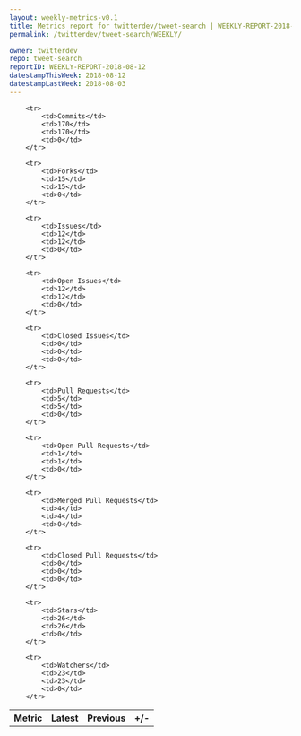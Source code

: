 ```yaml
---
layout: weekly-metrics-v0.1
title: Metrics report for twitterdev/tweet-search | WEEKLY-REPORT-2018-08-12
permalink: /twitterdev/tweet-search/WEEKLY/

owner: twitterdev
repo: tweet-search
reportID: WEEKLY-REPORT-2018-08-12
datestampThisWeek: 2018-08-12
datestampLastWeek: 2018-08-03
---
```




<table style="width: 100%;">
    <tr>
        <th>Metric</th>
        <th>Latest</th>
        <th>Previous</th>
        <th>+/-</th>
    </tr>

        <tr>
            <td>Commits</td>
            <td>170</td>
            <td>170</td>
            <td>0</td>
        </tr>
        
        <tr>
            <td>Forks</td>
            <td>15</td>
            <td>15</td>
            <td>0</td>
        </tr>
        
        <tr>
            <td>Issues</td>
            <td>12</td>
            <td>12</td>
            <td>0</td>
        </tr>
        
        <tr>
            <td>Open Issues</td>
            <td>12</td>
            <td>12</td>
            <td>0</td>
        </tr>
        
        <tr>
            <td>Closed Issues</td>
            <td>0</td>
            <td>0</td>
            <td>0</td>
        </tr>
        
        <tr>
            <td>Pull Requests</td>
            <td>5</td>
            <td>5</td>
            <td>0</td>
        </tr>
        
        <tr>
            <td>Open Pull Requests</td>
            <td>1</td>
            <td>1</td>
            <td>0</td>
        </tr>
        
        <tr>
            <td>Merged Pull Requests</td>
            <td>4</td>
            <td>4</td>
            <td>0</td>
        </tr>
        
        <tr>
            <td>Closed Pull Requests</td>
            <td>0</td>
            <td>0</td>
            <td>0</td>
        </tr>
        
        <tr>
            <td>Stars</td>
            <td>26</td>
            <td>26</td>
            <td>0</td>
        </tr>
        
        <tr>
            <td>Watchers</td>
            <td>23</td>
            <td>23</td>
            <td>0</td>
        </tr>
        
</table>
